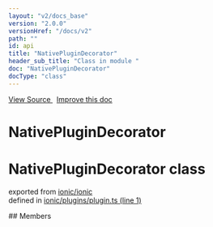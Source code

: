 ```yaml
---
layout: "v2/docs_base"
version: "2.0.0"
versionHref: "/docs/v2"
path: ""
id: api
title: "NativePluginDecorator"
header_sub_title: "Class in module "
doc: "NativePluginDecorator"
docType: "class"
---
```



<div class="improve-docs">
  <a href='http://github.com/driftyco/ionic2/tree/master/ionic/plugins/plugin.ts#L0'>
    View Source
  </a>
  &nbsp;
  <a href='http://github.com/driftyco/ionic2/edit/master/ionic/plugins/plugin.ts#L0'>
    Improve this doc
  </a>
</div>




<h1 class="api-title">

  NativePluginDecorator



</h1>







<h1 class="class export">NativePluginDecorator <span class="type">class</span></h1>
<p class="module">exported from <a href='undefined'>ionic/ionic</a><br/>
defined in <a href="https://github.com/driftyco/ionic2/tree/master/ionic/plugins/plugin.ts#L1-L45">ionic/plugins/plugin.ts (line 1)</a>
</p>
## Members

